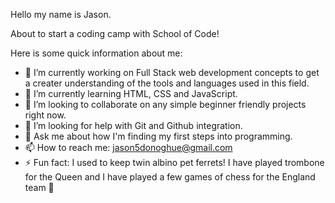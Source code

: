 Hello my name is Jason.

About to start a coding camp with School of Code!

Here is some quick information about me:

- 🔭 I’m currently working on Full Stack web development concepts to get a creater understanding of the tools and languages used in this field.
- 🌱 I’m currently learning HTML, CSS and JavaScript.
- 👯 I’m looking to collaborate on any simple beginner friendly projects right now.
- 🤔 I’m looking for help with Git and Github integration.
- 💬 Ask me about how I'm finding my first steps into programming.
- 📫 How to reach me: jason5donoghue@gmail.com
- ⚡ Fun fact: I used to keep twin albino pet ferrets! I have played trombone for the Queen and I have played a few games of chess for the England team 🙂
